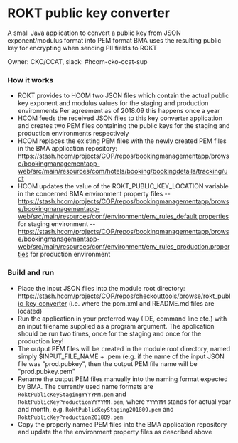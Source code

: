 # ROKT public key converter

A small Java application to convert a public key from JSON exponent/modulus format into PEM format
BMA uses the resulting public key for encrypting when sending PII fields to ROKT

Owner: CKO/CCAT, slack: #hcom-cko-ccat-sup

### How it works
  - ROKT provides to HCOM two JSON files which contain the actual public key exponent and modulus values for the staging and production environments
    Per agreement as of 2018.09 this happens once a year
  - HCOM feeds the received JSON files to this key converter application and creates two PEM files containing the public keys for the staging and
    production environments respectively
  - HCOM replaces the existing PEM files with the newly created PEM files in the BMA application repository:
    https://stash.hcom/projects/COP/repos/bookingmanagementapp/browse/bookingmanagementapp-web/src/main/resources/com/hotels/booking/bookingdetails/tracking/udt
  - HCOM updates the value of the ROKT_PUBLIC_KEY_LOCATION variable in the concerned BMA environment property files
    -- https://stash.hcom/projects/COP/repos/bookingmanagementapp/browse/bookingmanagementapp-web/src/main/resources/conf/environment/env_rules_default.properties for staging environment
    -- https://stash.hcom/projects/COP/repos/bookingmanagementapp/browse/bookingmanagementapp-web/src/main/resources/conf/environment/env_rules_production.properties for production environment

### Build and run
  - Place the input JSON files into the module root directory: https://stash.hcom/projects/COP/repos/checkouttools/browse/rokt_public_key_converter
    (i.e. where the pom.xml and README.md files are located)
  - Run the application in your preferred way (IDE, command line etc.) with an input filename supplied as a program argument. The application should
    be run two times, once for the staging and once for the production key!
  - The output PEM files will be created in the module root directory, named simply $INPUT_FILE_NAME + .pem (e.g. if the name of the input JSON file was
    "prod.pubkey", then the output PEM file name will be "prod.pubkey.pem"
  - Rename the output PEM files manually into the naming format expected by BMA. The currently used name formats are ```RoktPublicKeyStagingYYYYMM.pem```
    and ```RoktPublicKeyProductionYYYYMM.pem```, where ```YYYYMM``` stands for actual year and month, e.g. ```RoktPublicKeyStaging201809.pem``` and
    ```RoktPublicKeyProduction201809.pem```
  - Copy the properly named PEM files into the BMA application repository and update the the environment property files as described above

